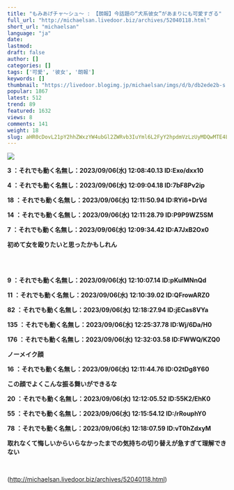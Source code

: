 ```yaml
---
title: "もみあげチャ〜シュ〜 : 【朗報】今話題の“犬系彼女”があまりにも可愛すぎる"
full_url: "http://michaelsan.livedoor.biz/archives/52040118.html"
short_url: "michaelsan"
language: "ja"
date: 
lastmod: 
draft: false
author: []
categories: []
tags: ['可愛', '彼女', '朗報']
keywords: []
thumbnail: "https://livedoor.blogimg.jp/michaelsan/imgs/d/b/db2ede2b-s.jpg"
popular: 1867
latest: 512
trend: 89
featured: 1632
views: 8
comments: 141
weight: 18
slug: aHR0cDovL21pY2hhZWxzYW4ubGl2ZWRvb3IuYml6L2FyY2hpdmVzLzUyMDQwMTE4Lmh0bWw=
---
```


![](https://livedoor.blogimg.jp/michaelsan/imgs/d/b/db2ede2b-s.jpg)

<b><p>3 ：それでも動く名無し：2023/09/06(水) 12:08:40.13 ID:Exo/dxx10</p><p>4 ：それでも動く名無し：2023/09/06(水) 12:09:04.18 ID:7bF8Pv2ip</p><p>18 ：それでも動く名無し：2023/09/06(水) 12:11:50.94 ID:RYi6+DrVd</p><p>14 ：それでも動く名無し：2023/09/06(水) 12:11:28.79 ID:P9P9WZ5SM</p><p>7 ：それでも動く名無し：2023/09/06(水) 12:09:34.42 ID:A7JxB2Ox0</p><p><b><p>初めて女を殴りたいと思ったかもしれん </p><br></b><br></p><p>9 ：それでも動く名無し：2023/09/06(水) 12:10:07.14 ID:pKulMNnQd</p><p>11 ：それでも動く名無し：2023/09/06(水) 12:10:39.02 ID:QFrowARZ0</p><p>82 ：それでも動く名無し：2023/09/06(水) 12:18:27.94 ID:jECas8VYa</p><p>135 ：それでも動く名無し：2023/09/06(水) 12:25:37.78 ID:Wj/6Da/H0</p><p>176 ：それでも動く名無し：2023/09/06(水) 12:32:03.58 ID:FWWQ/KZQ0</p><p><p><b>ノーメイク顔</b></p></p><p>16 ：それでも動く名無し：2023/09/06(水) 12:11:44.76 ID:O2tDg8Y60</p><p><b><p>この顔でよくこんな振る舞いができるな</p></b></p><p>20 ：それでも動く名無し：2023/09/06(水) 12:12:05.52 ID:55K2/EhK0</p><p>55 ：それでも動く名無し：2023/09/06(水) 12:15:54.12 ID:/rRouphY0</p><p>78 ：それでも動く名無し：2023/09/06(水) 12:18:07.59 ID:vT0hZdxyM</p><p>取れなくて悔しいからいらなかったまでの気持ちの切り替えが急すぎて理解できない </p><br></b>

(http://michaelsan.livedoor.biz/archives/52040118.html)
